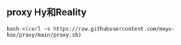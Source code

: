 ## proxy Hy和Reality
```
bash <(curl -s https://raw.githubusercontent.com/moyu-hax/proxy/main/proxy.sh)
```
